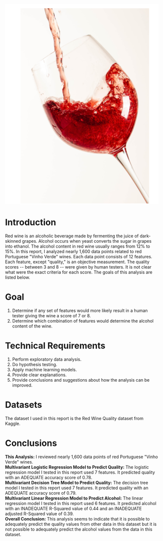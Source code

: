 ![Alt_Text](https://github.com/KevinNourian/Red-Wine/blob/main/Images/Wine.PNG)

# Introduction
Red wine is an alcoholic beverage made by fermenting the juice of dark-skinned grapes. Alcohol occurs when yeast converts the sugar in grapes into ethanol. The alcohol content in red wine usually ranges from 12% to 15%. In this report, I analyzed nearly 1,600 data points related to red Portuguese "Vinho Verde" wines. Each data point consists of 12 features. Each feature, except "quality," is an objective measurement. The quality scores -- between 3 and 8 -- were given by human testers. It is not clear what were the exact criteria for each score. The goals of this analysis are listed below.

# Goal
1. Determine if any set of features would more likely result in a human tester giving the wine a score of 7 or 8.
2. Determine which combination of features would determine the alcohol content of the wine.

# Technical Requirements
1. Perform exploratory data analysis.
2. Do hypothesis testing.
3. Apply machine learning models.
4. Provide clear explanations.
5. Provide conclusions and suggestions about how the analysis can be improved.

# Datasets
The dataset I used in this report is the Red Wine Quality dataset from Kaggle.

# Conclusions
**This Analysis:** I reviewed nearly 1,600 data points of red Portuguese "Vinho Verde" wines.<br>
**Multivariant Logistic Regression Model to Predict Quality:** The logistic regression model I tested in this report used 7 features. It predicted quality with an ADEQUATE accuracy score of 0.78. <br>
**Multivariant Decision Tree Model to Predict Quality:** The decision tree model I tested in this report used 7 features. It predicted quality with an ADEQUATE accuracy score of 0.79. <br>
**Multivariant Linear Regression Model to Predict Alcohol:** The linear regression model I tested in this report used 6 features. It predicted alcohol with an INADEQUATE R-Squared value of 0.44 and an INADEQUATE adjusted R-Squared value of 0.39. <br>
**Overall Conclusion:** This analysis seems to indicate that it is possible to adequately predict the quality values from other data in this dataset but it is not possible to adequately predict the alcohol values from the data in this dataset. <br>
